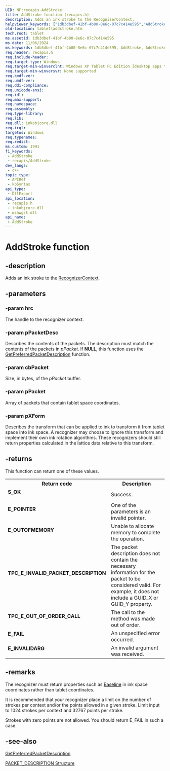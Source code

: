 ```yaml
---
UID: NF:recapis.AddStroke
title: AddStroke function (recapis.h)
description: Adds an ink stroke to the RecognizerContext.
helpviewer_keywords: ["1db3dbef-41bf-4b00-8e6c-07c7c414e595","AddStroke","AddStroke function [Tablet PC]","recapis/AddStroke","tablet.addstroke"]
old-location: tablet\addstroke.htm
tech.root: tablet
ms.assetid: 1db3dbef-41bf-4b00-8e6c-07c7c414e595
ms.date: 11/06/2024
ms.keywords: 1db3dbef-41bf-4b00-8e6c-07c7c414e595, AddStroke, AddStroke function [Tablet PC], recapis/AddStroke, tablet.addstroke
req.header: recapis.h
req.include-header: 
req.target-type: Windows
req.target-min-winverclnt: Windows XP Tablet PC Edition [desktop apps \| UWP apps]
req.target-min-winversvr: None supported
req.kmdf-ver: 
req.umdf-ver: 
req.ddi-compliance: 
req.unicode-ansi: 
req.idl: 
req.max-support: 
req.namespace: 
req.assembly: 
req.type-library: 
req.lib: 
req.dll: inkobjcore.dll
req.irql: 
targetos: Windows
req.typenames: 
req.redist: 
ms.custom: 19H1
f1_keywords:
 - AddStroke
 - recapis/AddStroke
dev_langs:
 - c++
topic_type:
 - APIRef
 - kbSyntax
api_type:
 - DllExport 
api_location:
 - recapis.h
 - inkobjcore.dll
 - mshwgst.dll
api_name:
 - AddStroke
---
```


# AddStroke function


## -description

Adds an ink stroke to the <a href="/windows/desktop/tablet/inkrecognizercontext-class">RecognizerContext</a>.

## -parameters

### -param hrc

The handle to the recognizer context.

### -param pPacketDesc

Describes the contents of the packets. The description must match the contents of the packets in <i>pPacket</i>. If <b>NULL</b>, this function uses the <a href="/windows/desktop/api/recapis/nf-recapis-getpreferredpacketdescription">GetPreferredPacketDescription</a> function.

### -param cbPacket

Size, in bytes, of the <i>pPacket</i> buffer.

### -param pPacket

Array of packets that contain tablet space coordinates.

### -param pXForm

Describes the transform that can be applied to ink to transform it from tablet space into ink space. A recognizer may choose to ignore this transform and implement their own ink rotation algorithms. These recognizers should still return properties calculated in the lattice data relative to this transform.

## -returns

This function can return one of these values.

<table>
<tr>
<th>Return code</th>
<th>Description</th>
</tr>
<tr>
<td width="40%">
<dl>
<dt><b>S_OK</b></dt>
</dl>
</td>
<td width="60%">
Success.

</td>
</tr>
<tr>
<td width="40%">
<dl>
<dt><b>E_POINTER</b></dt>
</dl>
</td>
<td width="60%">
One of the parameters is an invalid pointer.

</td>
</tr>
<tr>
<td width="40%">
<dl>
<dt><b>E_OUTOFMEMORY</b></dt>
</dl>
</td>
<td width="60%">
Unable to allocate memory to complete the operation.

</td>
</tr>
<tr>
<td width="40%">
<dl>
<dt><b>TPC_E_INVALID_PACKET_DESCRIPTION</b></dt>
</dl>
</td>
<td width="60%">
The packet description does not contain the necessary information for the packet to be considered valid. For example, it does not include a GUID_X or GUID_Y property.

</td>
</tr>
<tr>
<td width="40%">
<dl>
<dt><b>TPC_E_OUT_OF_ORDER_CALL</b></dt>
</dl>
</td>
<td width="60%">
The call to the method was made out of order.

</td>
</tr>
<tr>
<td width="40%">
<dl>
<dt><b>E_FAIL</b></dt>
</dl>
</td>
<td width="60%">
An unspecified error occurred.

</td>
</tr>
<tr>
<td width="40%">
<dl>
<dt><b>E_INVALIDARG</b></dt>
</dl>
</td>
<td width="60%">
An invalid argument was received.

</td>
</tr>
</table>

## -remarks

The recognizer must return properties such as <a href="/windows/desktop/api/msinkaut/nf-msinkaut-iinkrecognitionalternate-get_baseline">Baseline</a> in ink space coordinates rather than tablet coordinates.

It is recommended that your recognizer place a limit on the number of strokes per context and/or the points allowed in a given stroke. Limit input to 1024 strokes per context and 32767 points per stroke.

Strokes with zero points are not allowed. You should return E_FAIL in such a case.

## -see-also

<a href="/windows/desktop/api/recapis/nf-recapis-getpreferredpacketdescription">GetPreferredPacketDescription</a>



<a href="/windows/desktop/api/tpcshrd/ns-tpcshrd-packet_description">PACKET_DESCRIPTION Structure</a>